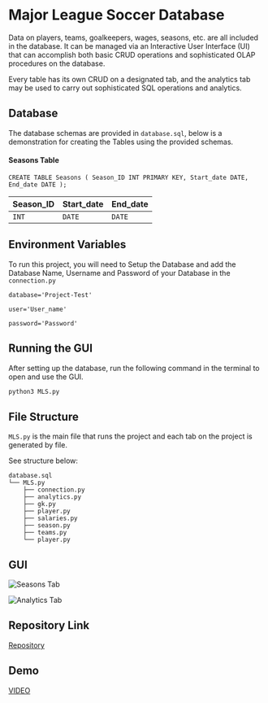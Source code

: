 
# Major League Soccer Database

Data on players, teams, goalkeepers, wages, seasons, etc. are all included in the database. It can be managed via an Interactive User Interface (UI) that can accomplish both basic CRUD operations and sophisticated OLAP procedures on the database.

Every table has its own CRUD on a designated tab, and the analytics tab may be used to carry out sophisticated SQL operations and analytics.




## Database

The database schemas are provided in `database.sql`, below is a demonstration for creating the Tables using the provided schemas.

#### Seasons Table

```http
CREATE TABLE Seasons ( Season_ID INT PRIMARY KEY, Start_date DATE, End_date DATE );
```

| Season_ID | Start_date     | End_date                |
| :-------- | :-------       | :---------------------- |
| `INT`     | `DATE`         | `DATE`                  |




## Environment Variables

To run this project, you will need to Setup the Database and add the Database Name, Username and Password of your Database in the `connection.py`

`database='Project-Test'`

`user='User_name'`

`password='Password'`


## Running the GUI

After setting up the database, run the following command in the terminal to open and use the GUI.

```python
python3 MLS.py
```
## File Structure

```MLS.py``` is the main file that runs the project and each tab on the project is generated by file.

See structure below:

```
database.sql
└── MLS.py
    ├── connection.py
    ├── analytics.py
    ├── gk.py
    ├── player.py
    ├── salaries.py
    ├── season.py
    ├── teams.py
    └── player.py
```

## GUI

![Seasons Tab](/playertab.png)

![Analytics Tab](/analyticstab.png)

## Repository Link

[Repository](https://github.com/henriquem27/CS425-Project)


## Demo

[VIDEO](https://www.loom.com/share/3a2d12fc361843fa8d78c4f20b479ade)






